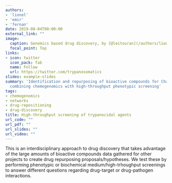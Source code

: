 ```yaml
---
authors:
- 'lionel'
- 'emir'
- 'fernan'
date: 2019-08-04T00:00:00
external_link: ""
image:
  caption: Genomics based drug discovery, by [@leitouran](/authors/lionel)
  focal_point: Top
links:
- icon: twitter
  icon_pack: fab
  name: Follow
  url: https://twitter.com/trypanosomatics
slides: example-slides
summary: 'Identification and repurposing of bioactive compounds for Chagas disease:
  combining chemogenomics with high-throughput phenotypic screening'
tags:
- chemogenomics
- networks
- drug-repositioning
- drug-discovery
title: High-throughput screening of trypanocidal agents
url_code: ""
url_pdf: ""
url_slides: ""
url_video: ""
---
```


This is an interdisciplinary approach to drug discovery that takes advantage of the large amounts of bioactive compounds data gathered for other projects to create drug repurposing proposals/hypotheses. We test these by performing phenotypic or biochemical medium/high-trhoughput screenings to answer different questions regarding drug-target or drug-pathogen interactions.